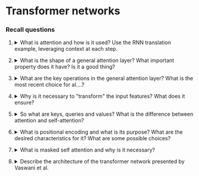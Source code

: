 # Transformer networks

### Recall questions

1. <details markdown=1><summary markdown="span"> What is attention and how is it used? Use the RNN translation example, leveraging context at each step. </summary>
    
    \
    

</details>


2. <details markdown=1><summary markdown="span"> What is the shape of a general attention layer? What important property does it have? Is it a good thing? </summary>
    
    \

</details>


3. <details markdown=1><summary markdown="span"> What are the key operations in the general attention layer? What is the most recent choice for al....? </summary>
    
    \
    

</details>


4. <details markdown=1><summary markdown="span"> Why is it necessary to "transform" the input features? What does it ensure? </summary>
    
    \
    We get more expressitivity

</details>


5. <details markdown=1><summary markdown="span">So what are keys, queries and values?  What is the difference between attention and self-attention?</summary>
    
    \

</details>


6. <details markdown=1><summary markdown="span"> What is positional encoding and what is its purpose? What are the desired characteristics for it? What are some possible choices?</summary>
    
    \
    "When you read positional encoding, you know exactly where you are in the sentence and how far you are from the other words"

</details>


7. <details markdown=1><summary markdown="span"> What is masked self attention and why is it necessary?</summary>
    
    \

</details>


8. <details markdown=1><summary markdown="span"> Describe the architecture of the transformer network presented by Vaswani et al. </summary>
    
    \

</details>